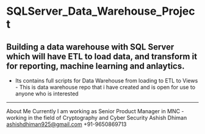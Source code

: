 # SQLServer_Data_Warehouse_Project
Building a data warehouse with SQL Server which will have ETL to load data, and transform it for reporting, machine learning and anlaytics.
-----
- Its contains full scripts for Data Warehouse from loading to ETL to Views - This is data warehouse repo that i have created and is open for use to anyone who is interested

----------
About Me
Currently I am working as Senior Product Manager in MNC  - working in the field of Cryptography and Cyber Security
Ashish Dhiman
ashishdhiman925@gmail.com
+91-9650869713
